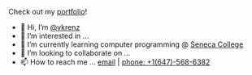 Check out my [portfolio](https://vkrenz.github.io/portfolio/)!

- 👋 Hi, I’m [@vkrenz](https://vkrenz.github.io/portfolio/)
- 👀 I’m interested in ...
- 🌱 I’m currently learning computer programming @ [Seneca College](https://www.senecacollege.ca/home.html)
- 💞️ I’m looking to collaborate on ...
- 📫 How to reach me ... [email](emailto:vkrenzel@outlook.com) | [phone: +1(647)-568-6382](callto:6475686382)
